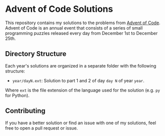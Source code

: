 # Advent of Code Solutions

This repository contains my solutions to the problems from [Advent of Code](https://adventofcode.com/). Advent of Code is an annual event that consists of a series of small programming puzzles released every day from December 1st to December 25th.

## Directory Structure

Each year's solutions are organized in a separate folder with the following structure:

- `year/dayN.ext`: Solution to part 1 and 2 of day `day N` of year `year`.

Where `ext` is the file extension of the language used for the solution (e.g. `py` for Python).

## Contributing

If you have a better solution or find an issue with one of my solutions, feel free to open a pull request or issue.

